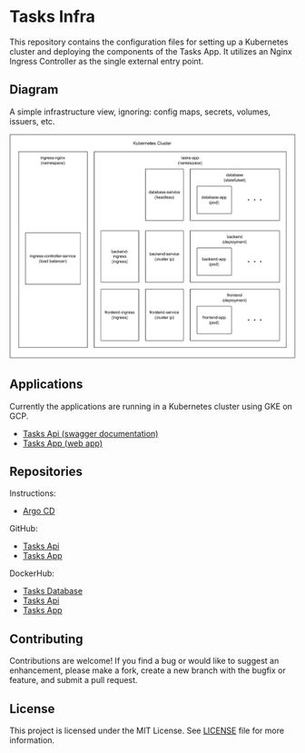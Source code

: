 # Tasks Infra

This repository contains the configuration files for setting up a Kubernetes cluster and deploying the components of the Tasks App. It utilizes an Nginx Ingress Controller as the single external entry point.

## Diagram

A simple infrastructure view, ignoring: config maps, secrets, volumes, issuers, etc.

![diagram](diagram.svg)

## Applications

Currently the applications are running in a Kubernetes cluster using GKE on GCP.

- [Tasks Api (swagger documentation)](https://git.tasks.Api.sesaque.com/Api/v1/swagger-ui/index.html)
- [Tasks App (web app)](https://git.tasks.sesaque.com/)

## Repositories

Instructions:

- [Argo CD](./argocd/README.md)

GitHub:

- [Tasks Api](https://github.com/sesaquecruz/java-tasks-Api)
- [Tasks App](https://github.com/sesaquecruz/react-tasks-app)

DockerHub:

- [Tasks Database](https://hub.docker.com/r/sesaquecruz/mysql-tasks-database/tags)
- [Tasks Api](https://hub.docker.com/r/sesaquecruz/java-tasks-Api/tags)
- [Tasks App](https://hub.docker.com/r/sesaquecruz/react-tasks-app/tags)

## Contributing

Contributions are welcome! If you find a bug or would like to suggest an enhancement, please make a fork, create a new branch with the bugfix or feature, and submit a pull request.

## License

This project is licensed under the MIT License. See [LICENSE](./LICENSE) file for more information.
